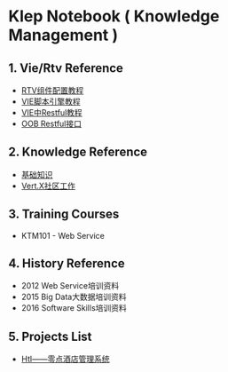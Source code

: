 # Klep Notebook \( Knowledge Management \)

## 1. Vie/Rtv Reference

* [RTV组件配置教程](/environment/specifications/21component-spec.md)
* [VIE脚本引擎教程](/environment/implementation/31script-engine.md)
* [VIE中Restful教程](/environment/implementation/32restful-configuration.md)
* [OOB Restful接口](/environment/specifications/22out-of-box-restful-api.md)

## 2. Knowledge Reference

* [基础知识](/reference/basic-knowledge.md)
* [Vert.X社区工作](/reference/external-courses.md)

## 3. Training Courses

* KTM101 - Web Service

## 4. History Reference

* 2012 Web Service培训资料
* 2015 Big Data大数据培训资料
* 2016 Software Skills培训资料

## 5. Projects List

* [Htl——零点酒店管理系统](/projects/hotel-system.md)



